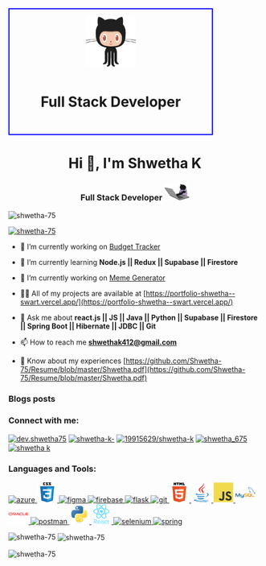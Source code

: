 <div style="display:flex;flex-direction:column; justify-content:center; align-items:center; width:80%; border:2px solid blue; " >

 
   <p  style="display:flex"> <img src='https://github.com/Shwetha-75/Shwetha-75/blob/main/github.gif?raw=true' width='100px' height="100px"><span><h1> Full Stack Developer </h1> </span></p>
   


  

</div>

<h1 align="center">Hi 👋, I'm Shwetha K</h1>
<h3 align="center">Full Stack Developer <img src='https://github.com/Shwetha-75/Shwetha-75/blob/main/coding.gif?raw=true' width='50px'></h3>

<p align="left"> <img src="https://komarev.com/ghpvc/?username=shwetha-75&label=Profile%20views&color=0e75b6&style=flat" alt="shwetha-75" /> </p>

<p align="left"> <a href="https://github.com/ryo-ma/github-profile-trophy"><img src="https://github-profile-trophy.vercel.app/?username=shwetha-75" alt="shwetha-75" /></a> </p>

- 🔭 I’m currently working on [Budget Tracker](https://github.com/Shwetha-75/Personal-Budget-Manager)

- 🌱 I’m currently learning **Node.js || Redux || Supabase || Firestore**

- 🔭 I’m currently working on [Meme Generator](https://github.com/Shwetha-75/Meme-Generator)

- 👨‍💻 All of my projects are available at [https://portfolio-shwetha--swart.vercel.app/](https://portfolio-shwetha--swart.vercel.app/)

- 💬 Ask me about **react.js || JS || Java || Python || Supabase || Firestore || Spring Boot || Hibernate || JDBC || Git**

- 📫 How to reach me **shwethak412@gmail.com**

- 📄 Know about my experiences [https://github.com/Shwetha-75/Resume/blob/master/Shwetha.pdf](https://github.com/Shwetha-75/Resume/blob/master/Shwetha.pdf)

### Blogs posts
<!-- BLOG-POST-LIST:START -->
<!-- BLOG-POST-LIST:END -->

<h3 align="left">Connect with me:</h3>
<p align="left">
<a href="https://dev.to/dev.shwetha75" target="blank"><img align="center" src="https://raw.githubusercontent.com/rahuldkjain/github-profile-readme-generator/master/src/images/icons/Social/devto.svg" alt="dev.shwetha75" height="30" width="40" /></a>
<a href="https://linkedin.com/in/shwetha-k-" target="blank"><img align="center" src="https://raw.githubusercontent.com/rahuldkjain/github-profile-readme-generator/master/src/images/icons/Social/linked-in-alt.svg" alt="shwetha-k-" height="30" width="40" /></a>
<a href="https://stackoverflow.com/users/19915629/shwetha-k" target="blank"><img align="center" src="https://raw.githubusercontent.com/rahuldkjain/github-profile-readme-generator/master/src/images/icons/Social/stack-overflow.svg" alt="19915629/shwetha-k" height="30" width="40" /></a>
<a href="https://www.hackerrank.com/shwetha_675" target="blank"><img align="center" src="https://raw.githubusercontent.com/rahuldkjain/github-profile-readme-generator/master/src/images/icons/Social/hackerrank.svg" alt="shwetha_675" height="30" width="40" /></a>
<a href="https://www.leetcode.com/shwetha k" target="blank"><img align="center" src="https://raw.githubusercontent.com/rahuldkjain/github-profile-readme-generator/master/src/images/icons/Social/leet-code.svg" alt="shwetha k" height="30" width="40" /></a>
</p>

<h3 align="left">Languages and Tools:</h3>
<p align="left"> <a href="https://azure.microsoft.com/en-in/" target="_blank" rel="noreferrer"> <img src="https://www.vectorlogo.zone/logos/microsoft_azure/microsoft_azure-icon.svg" alt="azure" width="40" height="40"/> </a> <a href="https://www.w3schools.com/css/" target="_blank" rel="noreferrer"> <img src="https://raw.githubusercontent.com/devicons/devicon/master/icons/css3/css3-original-wordmark.svg" alt="css3" width="40" height="40"/> </a> <a href="https://www.figma.com/" target="_blank" rel="noreferrer"> <img src="https://www.vectorlogo.zone/logos/figma/figma-icon.svg" alt="figma" width="40" height="40"/> </a> <a href="https://firebase.google.com/" target="_blank" rel="noreferrer"> <img src="https://www.vectorlogo.zone/logos/firebase/firebase-icon.svg" alt="firebase" width="40" height="40"/> </a> <a href="https://flask.palletsprojects.com/" target="_blank" rel="noreferrer"> <img src="https://www.vectorlogo.zone/logos/pocoo_flask/pocoo_flask-icon.svg" alt="flask" width="40" height="40"/> </a> <a href="https://git-scm.com/" target="_blank" rel="noreferrer"> <img src="https://www.vectorlogo.zone/logos/git-scm/git-scm-icon.svg" alt="git" width="40" height="40"/> </a> <a href="https://www.w3.org/html/" target="_blank" rel="noreferrer"> <img src="https://raw.githubusercontent.com/devicons/devicon/master/icons/html5/html5-original-wordmark.svg" alt="html5" width="40" height="40"/> </a> <a href="https://www.java.com" target="_blank" rel="noreferrer"> <img src="https://raw.githubusercontent.com/devicons/devicon/master/icons/java/java-original.svg" alt="java" width="40" height="40"/> </a> <a href="https://developer.mozilla.org/en-US/docs/Web/JavaScript" target="_blank" rel="noreferrer"> <img src="https://raw.githubusercontent.com/devicons/devicon/master/icons/javascript/javascript-original.svg" alt="javascript" width="40" height="40"/> </a> <a href="https://www.mysql.com/" target="_blank" rel="noreferrer"> <img src="https://raw.githubusercontent.com/devicons/devicon/master/icons/mysql/mysql-original-wordmark.svg" alt="mysql" width="40" height="40"/> </a> <a href="https://www.oracle.com/" target="_blank" rel="noreferrer"> <img src="https://raw.githubusercontent.com/devicons/devicon/master/icons/oracle/oracle-original.svg" alt="oracle" width="40" height="40"/> </a> <a href="https://postman.com" target="_blank" rel="noreferrer"> <img src="https://www.vectorlogo.zone/logos/getpostman/getpostman-icon.svg" alt="postman" width="40" height="40"/> </a> <a href="https://www.python.org" target="_blank" rel="noreferrer"> <img src="https://raw.githubusercontent.com/devicons/devicon/master/icons/python/python-original.svg" alt="python" width="40" height="40"/> </a> <a href="https://reactjs.org/" target="_blank" rel="noreferrer"> <img src="https://raw.githubusercontent.com/devicons/devicon/master/icons/react/react-original-wordmark.svg" alt="react" width="40" height="40"/> </a> <a href="https://www.selenium.dev" target="_blank" rel="noreferrer"> <img src="https://raw.githubusercontent.com/detain/svg-logos/780f25886640cef088af994181646db2f6b1a3f8/svg/selenium-logo.svg" alt="selenium" width="40" height="40"/> </a> <a href="https://spring.io/" target="_blank" rel="noreferrer"> <img src="https://www.vectorlogo.zone/logos/springio/springio-icon.svg" alt="spring" width="40" height="40"/> </a> </p>

<p><img align="left" src="https://github-readme-stats.vercel.app/api/top-langs?username=shwetha-75&show_icons=true&locale=en&layout=compact" alt="shwetha-75" /></p>

<p>&nbsp;<img align="center" src="https://github-readme-stats.vercel.app/api?username=shwetha-75&show_icons=true&locale=en" alt="shwetha-75" /></p>

<p><img align="center" src="https://github-readme-streak-stats.herokuapp.com/?user=shwetha-75&" alt="shwetha-75" /></p>





